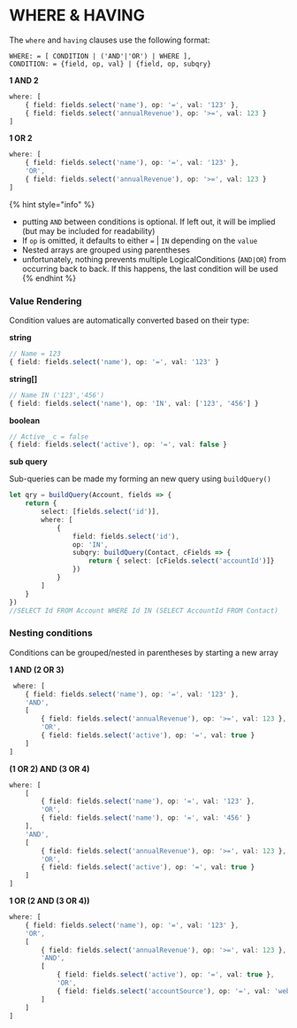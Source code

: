 # WHERE & HAVING

The `where` and `having` clauses use the following format:

```text
WHERE: = [ CONDITION | ('AND'|'OR') | WHERE ],
CONDITION: = {field, op, val} | {field, op, subqry}
```

**1 AND 2**

```typescript
where: [
    { field: fields.select('name'), op: '=', val: '123' },
    { field: fields.select('annualRevenue'), op: '>=', val: 123 }
]
```

**1 OR 2**

```typescript
where: [
    { field: fields.select('name'), op: '=', val: '123' },
    'OR',
    { field: fields.select('annualRevenue'), op: '>=', val: 123 }
]
```



{% hint style="info" %}
* putting `AND` between conditions is optional.  If left out, it will be implied \(but may be included for readability\)
* If `op` is omitted, it defaults to either `=` \| `IN` depending on the `value`
* Nested arrays are grouped using parentheses
* unfortunately, nothing prevents multiple LogicalConditions \(`AND|OR`\) from occurring back to back.  If this happens, the last condition will be used
{% endhint %}

### Value Rendering

Condition values are automatically converted based on their type:

**string**

```typescript
// Name = 123
{ field: fields.select('name'), op: '=', val: '123' }
```

**string\[\]**

```typescript
// Name IN ('123','456')
{ field: fields.select('name'), op: 'IN', val: ['123', '456'] }
```

**boolean**

```typescript
// Active__c = false
{ field: fields.select('active'), op: '=', val: false }
```

**sub query**

Sub-queries can be made my forming an new query using `buildQuery()`

```typescript
let qry = buildQuery(Account, fields => {
    return {
        select: [fields.select('id')],
        where: [
            {
                field: fields.select('id'),
                op: 'IN',
                subqry: buildQuery(Contact, cFields => {
                    return { select: [cFields.select('accountId')]}
                })
            }
        ]
    }
})
//SELECT Id FROM Account WHERE Id IN (SELECT AccountId FROM Contact)
```

### Nesting conditions

Conditions can be grouped/nested in parentheses by starting a new array

**1 AND \(2 OR 3\)**

```typescript
 where: [
    { field: fields.select('name'), op: '=', val: '123' },
    'AND',
    [
        { field: fields.select('annualRevenue'), op: '>=', val: 123 },
        'OR',
        { field: fields.select('active'), op: '=', val: true }
    ]
]
```

**\(1 OR 2\) AND \(3 OR 4\)**

```typescript
where: [
    [
        { field: fields.select('name'), op: '=', val: '123' },
        'OR',
        { field: fields.select('name'), op: '=', val: '456' }
    ],
    'AND',
    [
        { field: fields.select('annualRevenue'), op: '>=', val: 123 },
        'OR',
        { field: fields.select('active'), op: '=', val: true }
    ]
]
```

**1 OR \(2 AND \(3 OR 4\)\)**

```typescript
where: [
    { field: fields.select('name'), op: '=', val: '123' },
    'OR',
    [
        { field: fields.select('annualRevenue'), op: '>=', val: 123 },
        'AND',
        [
            { field: fields.select('active'), op: '=', val: true },
            'OR',
            { field: fields.select('accountSource'), op: '=', val: 'web' }
        ]
    ]
]
```

